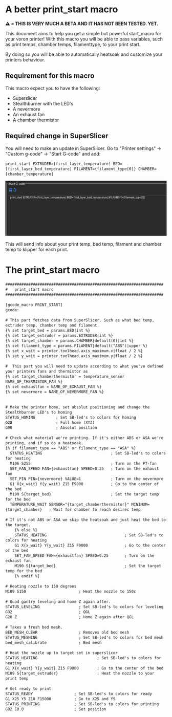 # A better print_start macro

**:warning: = THIS IS VERY MUCH A BETA AND IT HAS NOT BEEN TESTED. YET.**

This document aims to help you get a simple but powerful start_macro for your voron printer! With this macro you will be able to pass variables, such as print temps, chamber temps, filamenttype, to your print start. 

By doing so you will be able to automatically heatsoak and customize your printers behaviour. 

## Requirement for this macro

This macro expect you to have the following:

- Superslicer
- Stealthburner with the LED's
- A nevermore
- An exhaust fan
- A chamber thermistor


## Required change in SuperSlicer
You will need to make an update in SuperSlicer. Go to "Printer settings" -> "Custom g-code" -> "Start G-code" and add:

```
print_start EXTRUDER=[first_layer_temperature] BED=[first_layer_bed_temperature] FILAMENT={filament_type[0]} CHAMBER=[chamber_temperature]
```

![](/images/image1.png) 

This will send info about your print temp, bed temp, filament and chamber temp to klipper for each print.

# The print_start macro

```
#####################################################################
# 	print_start macro
#####################################################################

[gcode_macro PRINT_START]
gcode:

# This part fetches data from SuperSlicer. Such as what bed temp, extruder temp, chamber temp and filament.
{% set target_bed = params.BED|int %}
{% set target_extruder = params.EXTRUDER|int %}
{% set target_chamber = params.CHAMBER|default(0)|int %}
{% set filament_type = params.FILAMENT|default("ABS")|upper %}
{% set x_wait = printer.toolhead.axis_maximum.x|float / 2 %}
{% set y_wait = printer.toolhead.axis_maximum.y|float / 2 %}

#  This part you will need to update according to what you've defined your printers fans and thermistor as
{% set target_chamberthermistor = temperature_sensor NAME_OF_THERMISTOR_FAN %}
{% set exhaustfan = NAME_OF_EXHAUST_FAN %}
{% set nevermore = NAME_OF_NEVERMORE_FAN %}


# Make the printer home, set absolut positioning and change the Stealthburner LED's to homing
STATUS_HOMING         ; Set SB-led's to colors for homing
G28                   ; Full home (XYZ)
G90                   ; Absolut position

# Check what material we're printing. If it's either ABS or ASA we're printing, and if so do a heatsoak.
{% if filament_type == "ABS" or filament_type == "ASA" %}
  STATUS_HEATING                              ; Set SB-led's to colors for heating
  M106 S255                                   ; Turn on the PT-fan
  SET_FAN_SPEED FAN={exhaustfan} SPEED=0.25   ; Turn on the exhaust fan
  SET_PIN PIN={nevermore} VALUE=1             ; Turn on the nevermore
  G1 X{x_wait} Y{y_wait} Z15 F9000            ; Go to the center of the bed
  M190 S{target_bed}                          ; Set the target temp for the bed
  TEMPERATURE_WAIT SENSOR="{target_chamberthermistor}" MINIMUM={target_chamber}   ; Wait for chamber to reach desirec temp

# If it's not ABS or ASA we skip the heatsoak and just heat the bed to the target.
    {% else %}
    STATUS_HEATING                                  ; Set SB-led's to colors for heating
    G1 X{x_wait} Y{y_wait} Z15 F9000                ; Go to the center of the bed
    SET_FAN_SPEED FAN={exhaustfan} SPEED=0.25       ; Turn on the exhaust fan
    M190 S{target_bed}                              ; Set the target temp for the bed
    {% endif %}

# Heating nozzle to 150 degrees
M109 S150                       ; Heat the nozzle to 150c

# Quad gantry leveling and home Z again after.
STATUS_LEVELING                 ; Set SB-led's to colors for leveling
G32                             ; QGL
G28 Z                           ; Home Z again after QGL

# Takes a fresh bed mesh.
BED_MESH_CLEAR                  ; Removes old bed mesh
STATUS_MESHING                  ; Set SB-led's to colors for bed mesh
bed_mesh_calibrate              ; Bed mesh

# Heat the nozzle up to target set in superslicer
STATUS_HEATING                          ; Set SB-led's to colors for heating
G1 X{x_wait} Y{y_wait} Z15 F9000        ; Go to the center of the bed
M109 S{target_extruder}                 ; Heat the nozzle to your print temp

# Get ready to print
STATUS_READY                  ; Set SB-led's to colors for ready
G1 X25 Y5 Z10 F15000          ; Go to X25 and Y5
STATUS_PRINTING               ; Set SB-led's to colors for printing
G92 E0.0                      ; Set position 
```